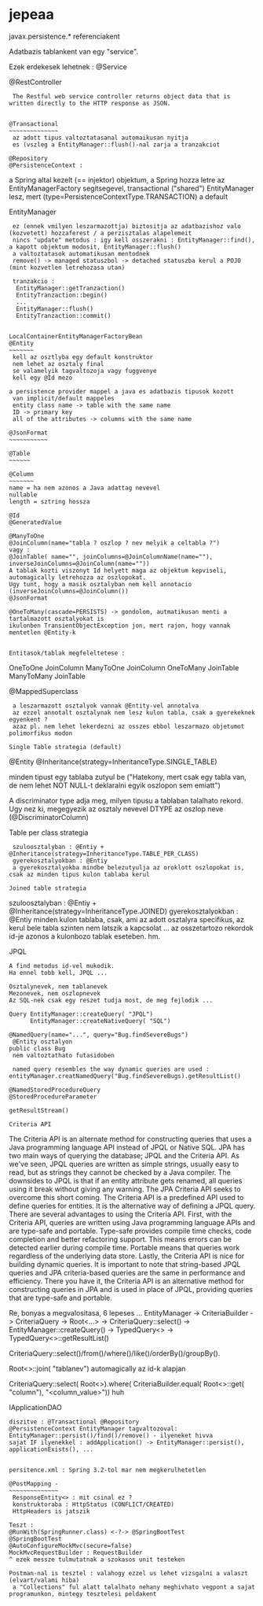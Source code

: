 # jepeaa

javax.persistence.* referenciakent

Adatbazis tablankent van egy "service".

Ezek erdekesek lehetnek :
@Service

@RestController
~~~~~~~~~~~~~~~
 The Restful web service controller returns object data that is written directly to the HTTP response as JSON. 


@Transactional
~~~~~~~~~~~~~~
 az adott tipus valtoztatasanal automaikusan nyitja 
 es (vszleg a EntityManager::flush()-nal zarja a tranzakciot

@Repository
@PersistenceContext :
~~~~~~~~~~~~~~~~~~~~~
a Spring altal kezelt (== injektor) objektum,
a Spring hozza letre az EntityManagerFactory segitsegevel,
transactional ("shared") EntityManager lesz, mert
(type=PersistenceContextType.TRANSACTION) a default

EntityManager  
~~~~~~~~~~~~~
 ez (ennek vmilyen leszarmazottja) biztositja az adatbazishoz valo (kozvetett) hozzaferest / a perzisztalas alapelemeit
 nincs "update" metodus : igy kell osszerakni : EntityManager::find(), a kapott objektum modosit, EntityManager::flush()
 a valtoztatasok automatikusan mentodnek
 remove() -> managed statuszbol -> detached statuszba kerul a POJO (mint kozvetlen letrehozasa utan)

 tranzakcio : 
  EntityManager::getTranzaction()
  EntityTranzaction::begin()
  ...
  EntityManager::flush()
  EntityTranzaction::commit()


LocalContainerEntityManagerFactoryBean
@Entity
~~~~~~~
 kell az osztlyba egy default konstruktor
 nem lehet az osztaly final
 se valamelyik tagvaltozoja vagy fuggvenye
 kell egy @Id mezo

a persistence provider mappel a java es adatbazis tipusok kozott
 van implicit/default mappeles
 entity class name -> table with the same name
 ID -> primary key
 all of the attributes -> columns with the same name

@JsonFormat
~~~~~~~~~~~

@Table
~~~~~~

@Column
~~~~~~~
name = ha nem azonos a Java adattag nevevel
nullable
length = sztring hossza

@Id
@GeneratedValue

@ManyToOne
@JoinColumn(name="tabla ? oszlop ? nev melyik a celtabla ?")
vagy :
@JoinTable( name="", joinColumns=@JoinColumnName(name=""), inverseJoinColumns=@JoinColumn(name=""))
A tablak kozti viszonyt Id helyett maga az objektum kepviseli, automagically letrehozza az oszlopokat.
Ugy tunt, hogy a masik osztalyban nem kell annotacio (inverseJoinColumns=@JoinColumn())
@JsonFormat

@OneToMany(cascade=PERSISTS) -> gondolom, autmatikusan menti a tartalmazott osztalyokat is
ikulonben TransientObjectException jon, mert rajon, hogy vannak mentetlen @Entity-k


Entitasok/tablak megfeleltetese :
~~~~~~~~~~~~~~~~~~~~~~~~~~~~~~~~~
OneToOne    JoinColumn
ManyToOne   JoinColumn
OneToMany   JoinTable
ManyToMany  JoinTable

@MappedSuperclass
~~~~~~~~~~~~~~~~~
 a leszarmazott osztalyok vannak @Entity-vel annotalva
 az ezzel annotalt osztalynak nem lesz kulon tabla, csak a gyerekeknek egyenkent ?
 azaz pl. nem lehet lekerdezni az osszes ebbol leszarmazo objetumot polimorfikus modon

Single Table strategia (default)
~~~~~~~~~~~~~~~~~~~~~~~~~~~~~~~~
 @Entity
 @Inheritance(strategy=InheritanceType.SINGLE_TABLE)

 minden tipust egy tablaba zutyul be ("Hatekony, mert csak egy tabla van, de nem lehet NOT NULL-t deklaralni egyik oszlopon sem emiatt")

 A discriminator type adja meg, milyen tipusu a tablaban talalhato rekord. Ugy nez ki, megegyezik az osztaly nevevel
 DTYPE az oszlop neve (@DiscriminatorColumn)

Table per class strategia
~~~~~~~~~~~~~~~~~~~~~~~~~
 szuloosztalyban : @Entiy + @Inheritance(strategy=InheritanceType.TABLE_PER_CLASS)
 gyerekosztalyokban : @Entiy
 a gyerekosztalyokba mindbe belezutyulja az oroklott oszlopokat is, csak az minden tipus kulon tablaba kerul

Joined table strategia
~~~~~~~~~~~~~~~~~~~~~~~~~
 szuloosztalyban : @Entiy + @Inheritance(strategy=InheritanceType.JOINED)
 gyerekosztalyokban : @Entiy
 minden kulon tablaba, csak, ami az adott osztalyra specifikus, az kerul bele
 tabla szinten nem latszik a kapcsolat ... az osszetartozo rekordok id-je azonos a kulonbozo tablak eseteben. hm.

JPQL
~~~~
A find metodus id-vel mukodik.
Ha ennel tobb kell, JPQL ...

Osztalynevek, nem tablanevek
Mezonevek, nem oszlopnevek
Az SQL-nek csak egy reszet tudja most, de meg fejlodik ...

Query EntityManager::createQuery( "JPQL")
      EntityManager::createNativeQuery( "SQL")

@NamedQuery(name="...", query="Bug.findSevereBugs")
 @Entity osztalyon
public class Bug
 nem valtoztathato futasidoben

 named query resembles the way dynamic queries are used : entityManager.creatNamedQuery("Bug.findSevereBugs).getResultList()

@NamedStoredProcedureQuery
@StoredProcedureParameter

getResultStream()

Criteria API
~~~~~~~~~~~~
The Criteria API is an alternate method for constructing queries that uses a Java programming language API instead of JPQL or Native SQL. JPA has two main ways of querying the database; JPQL and the Criteria API. As we've seen, JPQL queries are written as simple strings, usually easy to read, but as strings they cannot be checked by a Java compiler. The downsides to JPQL is that if an entity attribute gets renamed, all queries using it break without giving any warning. The JPA Criteria API seeks to overcome this short coming. The Criteria API is a predefined API used to define queries for entities. It is the alternative way of defining a JPQL query. There are several advantages to using the Criteria API. First, with the Criteria API, queries are written using Java programming language APIs and are type-safe and portable. Type-safe provides compile time checks, code completion and better refactoring support. This means errors can be detected earlier during compile time. Portable means that queries work regardless of the underlying data store. Lastly, the Criteria API is nice for building dynamic queries. It is important to note that string-based JPQL queries and JPA criteria-based queries are the same in performance and efficiency. There you have it, the Criteria API is an alternative method for constructing queries in JPA and is used in place of JPQL, providing queries that are type-safe and portable.

Re, bonyas a megvalositasa, 6 lepeses ...
EntityManager -> CriteriaBuilder -> CriteriaQuery -> Root<...> -> CriteriaQuery::select() -> EntityManager::createQuery() -> TypedQuery<> -> TypedQuery<>::getResultList()

CriteriaQuery::select()/from()/where()/like()/orderBy()/groupBy().

Root<>::join( "tablanev") automagically az id-k alapjan

CriteriaQuery::select( Root<>).where( CriteriaBuilder.equal( Root<>::get( "column"), "<column_value>")) huh

IApplicationDAO
~~~~~~~~~~~~~~~
diszitve : @Transactional @Repository
@PersistenceContext EntityManager tagvaltozoval: EntityManager::persist()/find()/remove() - ilyeneket hivva
sajat IF ilyenekkel : addApplication() -> EntityManager::persist(), applicationExists(), ...


persitence.xml : Spring 3.2-tol mar nem megkerulhetetlen

@PostMapping -
~~~~~~~~~~~~~~
 ResponseEntity<> : mit csinal ez ?
 konstruktoraba : HttpStatus (CONFLICT/CREATED)
 HttpHeaders is jatszik

Teszt :
@RunWith(SpringRunner.class) <-?-> @SpringBootTest
@SpringBootTest
@AutoConfigureMockMvc(secure=false)
MockMvcRequestBuilder : RequestBuilder
^ ezek messze tulmutatnak a szokasos unit testeken

Postman-nal is tesztel : valahogy ezzel us lehet vizsgalni a valaszt (elvart/valami hiba)
 a "Collections" ful alatt talalhato nehany meghivhato vegpont a sajat programunkon, mintegy tesztelesi peldakent


